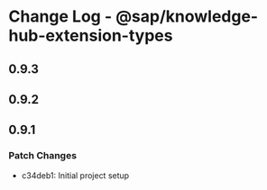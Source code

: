 # Change Log - @sap/knowledge-hub-extension-types

## 0.9.3

## 0.9.2

## 0.9.1

### Patch Changes

-   c34deb1: Initial project setup
